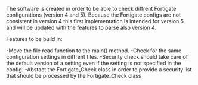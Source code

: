 The software is created in order to be able to check diffrent Fortigate configurations (version 4 and 5).
Because the Fortigate configs are not consistent in version 4 this first implementation is intended for version 5 and will be updated with the features to parse also version 4.


Features to be build in:

-Move the file read function to the main() method.
-Check for the same configuration settings in diffrent files.
-Security check should take care of the default version of a setting even if the setting is not specified in the config.
-Abstact the Fortigate_Check class in order to provide a security list  that should be processed by the Fortigate_Check class